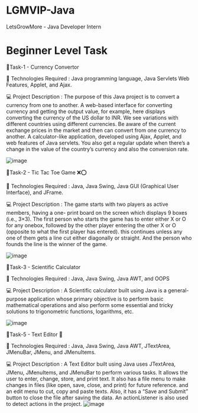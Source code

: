# LGMVIP-Java

LetsGrowMore - Java Developer Intern

# Beginner Level Task



🔰Task-1 - Currency Convertor 

🚀 Technologies Required :
Java programming language, Java Servlets Web Features, Applet, and Ajax.

💻 Project Description :
The purpose of this Java project is to convert a currency from one to another. A web-based interface for converting currency and getting the output value, for example, here displays converting the currency of the US dollar to INR. We see variations with different countries using different currencies. Be aware of the current exchange prices in the market and then can convert from one currency to another. A calculator-like application, developed using Ajax, Applet, and web features of Java servlets. You also get a regular update when there’s a change in the value of the country’s currency and also the conversion rate.

![image](https://github.com/KastureTanvi/LGMVIP-Java/assets/95160600/44e4a1e2-ab85-4cfb-bece-18de5699ce19)



🔰Task-2 - Tic Tac Toe Game ❌⭕

 🚀 Technologies Required :
Java, Java Swing, Java GUI (Graphical User Interface), and JFrame.

💻 Project Description :
The game starts with two players as active members, having a one- print board on the screen which displays 9 boxes (i.e., 3×3). The first person who starts the game has to enter either X or O for any onebox, followed by the other player entering the other X or O (opposite to what the first player has entered). this continues unless any one of them gets a line cut either diagonally or straight. And the person who founds the line is the winner of the game.

![image](https://github.com/KastureTanvi/LGMVIP-Java/assets/95160600/548dc3cd-355b-4bb6-8536-924eec0db728)


🔰Task-3 - Scientific Calculator

🚀 Technologies Required :
Java, Java Swing, Java AWT, and OOPS

💻 Project Description :
A Scientific calculator built using Java is a general-purpose application whose primary objective is to perform basic mathematical operations and also perform some essential and tricky solutions to trigonometric functions, logarithms, etc.

![image](https://github.com/KastureTanvi/LGMVIP-Java/assets/95160600/72f7ee43-41f1-4392-9444-1180518ef195)



🔰Task-5 - Text Editor 📝

🚀 Technologies Required :
Java, Java Swing, Java AWT, JTextArea, JMenuBar, JMenu, and JMenuItems.

💻 Project Description :
A Text Editor built using Java uses JTextArea, JMenu, JMenuItems, and JMenuBar to perform various tasks. It allows the user to enter, change, store, and print text. It also has a file menu to make changes in files (like open, save, close, and print) for future reference. and an edit menu to cut, copy and paste texts. Also, it has a “Save and Submit” button to close the file after saving the data. An actionListener is also used to detect actions in the project.
![image](https://github.com/KastureTanvi/LGMVIP-Java/assets/95160600/749b8dad-4120-40fb-ac9f-b45759adfd73)

